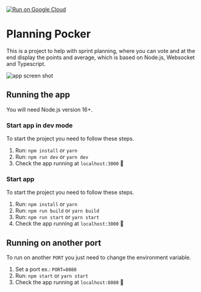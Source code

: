 
[![Run on Google Cloud](https://deploy.cloud.run/button.svg)](https://deploy.cloud.run)

# Planning Pocker

This is a project to help with sprint planning, where you can vote and at the end display the points and average, which is based on Node.js, Websocket and Typescript.

![app screen shot](https://user-images.githubusercontent.com/24227477/199738696-e99eee96-46b4-4a12-9499-473b1f519bfc.png)

## Running the app

You will need Node.js version 16+.

### Start app in dev mode

To start the project you need to follow these steps.

1. Run: `npm install` or `yarn`
2. Run: `npm run dev` or `yarn dev`
3. Check the app running at `localhost:3000` :tada:

### Start app

To start the project you need to follow these steps.

1. Run: `npm install` or `yarn`
2. Run: `npm run build` or `yarn build`
3. Run: `npm run start` or `yarn start`
4. Check the app running at `localhost:3000` :tada:

## Running on another port

To run on another `PORT` you just need to change the environment variable.

1. Set a port ex.: `PORT=8080`
2. Run: `npm start` or `yarn start`
3. Check the app running at `localhost:8080` :tada:
